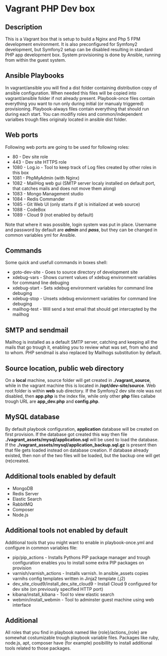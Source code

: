 Vagrant PHP Dev box
===================

Description
-----------

This is a Vagrant box that is setup to build a Nginx and Php 5 FPM development environment. It is also preconfigured for Symfony2 development, but Symfony2 setup can be disabled resulting in standard PHP app development box. System provisioning is done by Ansible, running from within the guest system.
  
Ansible Playbooks
-----------------
In vagrant/ansible you will find a dist folder containing distribution copy of ansible configuration. When needed this files will be copied into vagrant/ansible folder if not already present. Playbook-once files contain everything you want to run only during initial (or manualy triggered) provisioning. Playbook-always files contain everything that should run during each start. You can modifiy roles and common/independent varialbes trough files originaly located in ansible dist folder.

Web ports
---------
Following web ports are going to be used for following roles:

- 80 - Dev site role
- 443 - Dev site HTTPS role
- 1080 - Log.io - Tool to keep track of Log files created by other roles in this box
- 1081 - PhpMyAdmin (with Nginx)
- 1082 - MailHog web gui (SMTP server localy installed on default port, that catches mails and does not move them along)
- 1083 - Mongo Management studio
- 1084 - Redis Commander
- 1085 - Git Web UI (only starts if git is initialized at web source)
- 1088 - CodeBox
- 1089 - Cloud 9 (not enabled by default)

Note that where it was possible, login system was put in place. Username and password by default are ***admin*** and ***pass***, but they can be changed in common variables yml for Ansible.

Commands
--------
Some quick and usefull commands in boxes shell:
- goto-dev-site - Goes to source directory of development site
- xdebug-vars - Shows current values of xdebug environment variables for command line debuging
- xdebug-start - Sets xdebug environment variables for command line debuging
- xdebug-stop - Unsets xdebug envionment variables for command line debuging
- mailhog-test - Will send a test email that should get intercapted by the mailhog

SMTP and sendmail
-----------------
Mailhog is installed as a default SMTP server, catching and keeping all the mails that go trough it, enabling you to review what was set, from who and to whom. PHP sendmail is also replaced by Mailhogs substitution by default.

Source location, public web directory
-------------------------------------
On a **local** machine, source folder will get created in **./vagrant_source**, while in the vagrant machine this is located in **/opt/dev-site/source**. Web root folder is within **web** sub directory. If the Symfony2 dev site role was not disabled, then **app.php** is the index file, while only other **php** files callabe trough URL are **app_dev.php** and **config.php**.

MySQL database
--------------
By default playbook configuration, **application** database will be created on first provision. If the database got created this way then file **./vagrant_assets/mysql/application.sql** will be used to load the database. If the **./vagrant_assets/mysql/application_backup.sql.gz** is present then that file gets loaded instead on database creation. If database already existed, then non of the two files will be loaded, but the backup one will get (re)created.

Additional tools enabled by default
-----------------------------------
- MongoDB
- Redis Server
- Elastic Search
- RabbitMQ
- Composer
- Node.js

Additional tools not enabled by default
---------------------------------------
Additional tools that you might want to enable in playbook-once.yml and configure in common variables file:
- pip/pip_actions - Installs Pythons PIP package manager and trough configuration enables you to install some extra PIP packages on provision
- varnish/varnish_actions - Installs varnish. In ansible_assets copies varnihs config templates written in Jinja2 template (.j2)
- dev_site_cloud9/install_dev_site_cloud9 - Install Cloud 9 configured for dev site (on previously specified HTTP port)
- kibana/install_kibana - Tool to view elastic search
- webmin/install_webmin - Tool to adminster guest machine using web interface

Additional
----------
All roles that you find in playbook named like {role}/actions_{role} are somewhat costumizable trough playbook variable files. Packages like ruby, node.js, apt, composer have (for example) posibillity to install additional tools related to those packages.